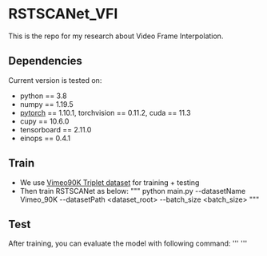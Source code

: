# RSTSCANet_VFI
This is the repo for my research about Video Frame Interpolation.

## Dependencies
Current version is tested on: 
* python == 3.8
* numpy == 1.19.5
* [pytorch](https://pytorch.org/) == 1.10.1, torchvision == 0.11.2, cuda == 11.3
* cupy == 10.6.0
* tensorboard == 2.11.0
* einops == 0.4.1

## Train
* We use [Vimeo90K Triplet dataset](http://toflow.csail.mit.edu/) for training + testing
* Then train RSTSCANet as below:
"""
python main.py --datasetName Vimeo_90K --datasetPath <dataset_root> --batch_size <batch_size>
"""

## Test
After training, you can evaluate the model with following command:
'''
'''
